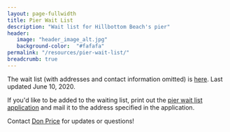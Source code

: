```yaml
---
layout: page-fullwidth
title: Pier Wait List
description: "Wait list for Hillbottom Beach's pier"
header:
   image: "header_image_alt.jpg"
   background-color:  "#fafafa"
permalink: "/resources/pier-wait-list/"
breadcrumb: true
---
```

The wait list (with addresses and contact information omitted) is <a href="/resources/pier-wait-list/pierWaitList_2020-06-10.xlsx">here</a>.  Last updated June 10, 2020.

If you'd like to be added to the waiting list, print out the <a href="/resources/pier-wait-list/pierWaitList_application.pdf">pier wait list application</a> and mail it to the address specified in the application.

Contact <a href="/contact/">Don Price</a> for updates or questions!
